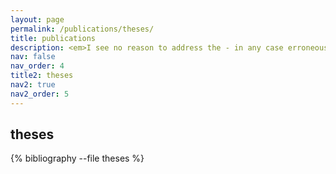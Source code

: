 ```yaml
---
layout: page
permalink: /publications/theses/
title: publications
description: <em>I see no reason to address the - in any case erroneous - comments of your anonymous expert.</em> — Albert Einstein
nav: false
nav_order: 4
title2: theses
nav2: true
nav2_order: 5
---
```


## theses

<div class="publications">

{% bibliography --file theses %}

</div>
